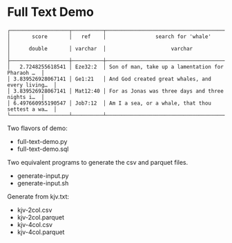 # Full Text Demo

```
┌───────────────────┬──────────┬──────────────────────────────────────────────────┐
│       score       │   ref    │                search for 'whale'                │
│      double       │ varchar  │                     varchar                      │
├───────────────────┼──────────┼──────────────────────────────────────────────────┤
│   2.7248255618541 │ Eze32:2  │ Son of man, take up a lamentation for Pharaoh …  │
│ 3.839526928067141 │ Ge1:21   │ And God created great whales, and every living…  │
│ 3.839526928067141 │ Mat12:40 │ For as Jonas was three days and three nights i…  │
│ 6.497660955190547 │ Job7:12  │ Am I a sea, or a whale, that thou settest a wa…  │
└───────────────────┴──────────┴──────────────────────────────────────────────────┘
```

Two flavors of demo:
- full-text-demo.py
- full-text-demo.sql

Two equivalent programs to generate the csv and parquet files.
- generate-input.py
- generate-input.sh

Generate from kjv.txt:
- kjv-2col.csv
- kjv-2col.parquet
- kjv-4col.csv
- kjv-4col.parquet

